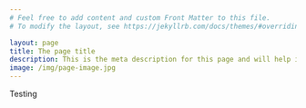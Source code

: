 ```yaml
---
# Feel free to add content and custom Front Matter to this file.
# To modify the layout, see https://jekyllrb.com/docs/themes/#overriding-theme-defaults

layout: page
title: The page title
description: This is the meta description for this page and will help it appear in search engines
image: /img/page-image.jpg
---
```


Testing
